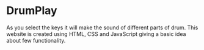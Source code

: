 # DrumPlay
As you select the keys it will make the sound of different parts of drum. This website is created using HTML, CSS and JavaScript giving a basic idea about few functionality. 
